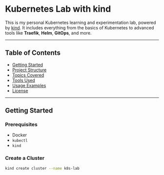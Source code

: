 # Kubernetes Lab with kind

This is my personal Kubernetes learning and experimentation lab, powered by [kind](https://kind.sigs.k8s.io/). It includes everything from the basics of Kubernetes to advanced tools like **Traefik**, **Helm**, **GitOps**, and more.

---

## Table of Contents

- [Getting Started](#getting-started)
- [Project Structure](#project-structure)
- [Topics Covered](#topics-covered)
- [Tools Used](#tools-used)
- [Usage Examples](#usage-examples)
- [License](#license)

---

## Getting Started

### Prerequisites

- Docker
- `kubectl`
- `kind`

### Create a Cluster

```bash
kind create cluster --name k8s-lab

